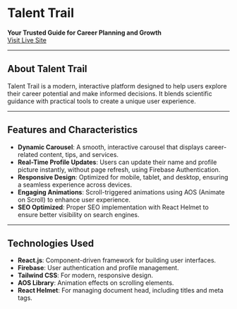 # **Talent Trail**

**Your Trusted Guide for Career Planning and Growth**  
[Visit Live Site](https://talent-trail-e14ba.web.app/)


---

## **About Talent Trail**

Talent Trail is a modern, interactive platform designed to help users explore their career potential and make informed decisions. It blends scientific guidance with practical tools to create a unique user experience.

---

## **Features and Characteristics**

- **Dynamic Carousel**: A smooth, interactive carousel that displays career-related content, tips, and services.
- **Real-Time Profile Updates**: Users can update their name and profile picture instantly, without page refresh, using Firebase Authentication.
- **Responsive Design**: Optimized for mobile, tablet, and desktop, ensuring a seamless experience across devices.
- **Engaging Animations**: Scroll-triggered animations using AOS (Animate on Scroll) to enhance user experience.
- **SEO Optimized**: Proper SEO implementation with React Helmet to ensure better visibility on search engines.

---

## **Technologies Used**

- **React.js**: Component-driven framework for building user interfaces.
- **Firebase**: User authentication and profile management.
- **Tailwind CSS**: For modern, responsive design.
- **AOS Library**: Animation effects on scrolling elements.
- **React Helmet**: For managing document head, including titles and meta tags.
